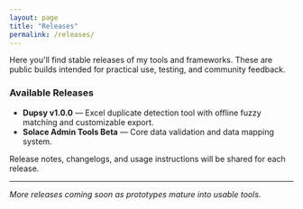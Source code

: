 ```yaml
---
layout: page
title: "Releases"
permalink: /releases/
---
```


<p>Here you'll find stable releases of my tools and frameworks. These are public builds intended for practical use, testing, and community feedback.</p>
<p></p>
<h3><strong>Available Releases</strong></h3>

<ul>
  <li><strong>Dupsy v1.0.0</strong> — Excel duplicate detection tool with offline fuzzy matching and customizable export.</li>
  <li><strong>Solace Admin Tools Beta</strong> — Core data validation and data mapping system.</li>
</ul>

<p>Release notes, changelogs, and usage instructions will be shared for each release.</p>
<hr>
<p></p>

<p><em>More releases coming soon as prototypes mature into usable tools.</em></p>
